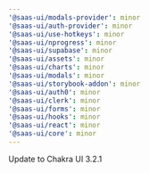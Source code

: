 ```yaml
---
'@saas-ui/modals-provider': minor
'@saas-ui/auth-provider': minor
'@saas-ui/use-hotkeys': minor
'@saas-ui/nprogress': minor
'@saas-ui/supabase': minor
'@saas-ui/assets': minor
'@saas-ui/charts': minor
'@saas-ui/modals': minor
'@saas-ui/storybook-addon': minor
'@saas-ui/auth0': minor
'@saas-ui/clerk': minor
'@saas-ui/forms': minor
'@saas-ui/hooks': minor
'@saas-ui/react': minor
'@saas-ui/core': minor
---
```


Update to Chakra UI 3.2.1
